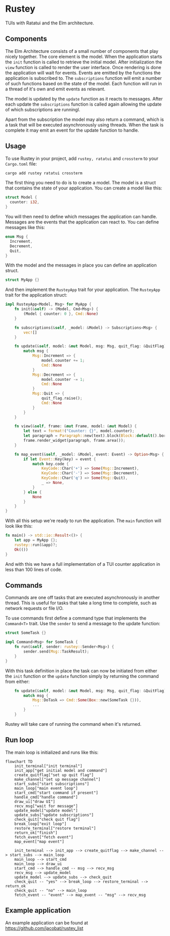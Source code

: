 # Rustey

TUIs with Ratatui and the Elm architecture.

## Components

The Elm Architecture consists of a small number of components that play nicely
together. The core element is the model. When the application starts the `init`
function is called to retrieve the initial model. After initialization the
`view` function is called to render the user interface. Once rendering is done
the application will wait for events. Events are emitted by the functions the
application is subscribed to. The `subscriptions` function will emit a number
of such functions based on the state of the model. Each function will run in a
thread of it's own and emit events as relevant.

The model is updated by the `update` function as it reacts to messages. After
each update the `subscriptions` function is called again allowing the update of
which subscriptions are runningl.

Apart from the subscription the model may also return a command, which is a
task that will be executed asynchronously using threads. When the task is
complete it may emit an event for the update function to handle.

## Usage

To use Rustey in your project, add `rustey, ratatui` and `crossterm` to your
`Cargo.toml` file:

```sh
cargo add rustey ratatui crossterm
```

The first thing you need to do is to create a model. The model is a struct that
contains the state of your application. You can create a model like this:

```rust
struct Model {
  counter: i32,
}
```

You will then need to define which messages the application can handle. Messages are
the events that the application can react to. You can define messages like this:

```rust
enum Msg {
  Increment,
  Decrement,
  Quit,
}
```

With the model and the messages in place you can define an application struct.

```rust
struct MyApp {}
```

And then implement the `RusteyApp` trait for your application. The `RusteyApp` trait for the application struct:

```rust
impl RusteyApp<Model, Msg> for MyApp {
    fn init(&self) -> (Model, Cmd<Msg>) {
        (Model { counter: 0 }, Cmd::None)
    }

    fn subscriptions(&self, _model: &Model) -> Subscriptions<Msg> {
        vec![]
    }

    fn update(&self, model: &mut Model, msg: Msg, quit_flag: &QuitFlag) -> Cmd<Msg> {
        match msg {
            Msg::Increment => {
                model.counter += 1;
                Cmd::None
            }
            Msg::Decrement => {
                model.counter -= 1;
                Cmd::None
            }
            Msg::Quit => {
                quit_flag.raise();
                Cmd::None
            }
        }
    }

    fn view(&self, frame: &mut Frame, model: &mut Model) {
        let text = format!("Counter: {}", model.counter);
        let paragraph = Paragraph::new(text).block(Block::default().borders(Borders::ALL));
        frame.render_widget(paragraph, frame.area());
    }

    fn map_event(&self, _model: &Model, event: Event) -> Option<Msg> {
        if let Event::Key(key) = event {
            match key.code {
                KeyCode::Char('+') => Some(Msg::Increment),
                KeyCode::Char('-') => Some(Msg::Decrement),
                KeyCode::Char('q') => Some(Msg::Quit),
                _ => None,
            }
        } else {
            None
        }
    }
}
```

With all this setup we're ready to run the application. The `main` function
will look like this:

```rust
fn main() -> std::io::Result<()> {
    let app = MyApp {};
    rustey::run(&app)?;
    Ok(())
}
```

And with this we have a full implementation of a TUI counter application in
less than 100 lines of code.

## Commands

Commands are one off tasks that are executed asynchronously in another thread.
This is useful for tasks that take a long time to complete, such as network
requests or file I/O.

To use commands first define a command type that implements the `Command<T>`
trait. Use the `sender` to send a message to the update function:

```rust
struct SomeTask {}

impl Command<Msg> for SomeTask {
    fn run(&self, sender: rustey::Sender<Msg>) {
        sender.send(Msg::TaskResult);
    }
}
```

With this task definition in place the task can now be initiated from either
the `init` function or the `update` function simply by returning the command
from either:

```rust
    fn update(&self, model: &mut Model, msg: Msg, quit_flag: &QuitFlag) -> Cmd<Msg> {
        match msg {
            Msg::DoTask => Cmd::Some(Box::new(SomeTask {})),
            ...
        }
    }
```

Rustey will take care of running the command when it's returned.

## Run loop

The main loop is initialized and runs like this:

```mermaid
flowchart TD
    init_terminal["init terminal"]
    init_app["get initial model and command"]
    create_quitflag["set up quit flag"]
    make_channel["set up message channel"]
    start_subs["start subscriptions"]
    main_loop["main event loop"]
    start_cmd["start command if present"]
    handle_cmd["handle command"]
    draw_ui["draw UI"]
    recv_msg["wait for message"]
    update_model["update model"]
    update_subs["update subscriptions"]
    check_quit["check quit flag"]
    break_loop["exit loop"]
    restore_terminal["restore terminal"]
    return_ok["finish"]
    fetch_event["fetch event"]
    map_event["map event"]

    init_terminal --> init_app --> create_quitflag --> make_channel --> start_subs --> main_loop
    main_loop --> start_cmd
    main_loop --> draw_ui
    start_cmd --> handle_cmd -- msg --> recv_msg
    recv_msg --> update_model
    update_model --> update_subs --> check_quit
    check_quit -- "yes" --> break_loop --> restore_terminal --> return_ok
    check_quit -- "no" --> main_loop
    fetch_event -- "event" --> map_event -- "msg" --> recv_msg
```

## Example application

An example application can be found at https://github.com/jacobat/rustey_list
